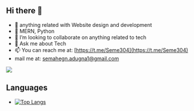 ## Hi there 👋
- 🔭 anything related with Website design and development
- 🌱 MERN, Python
- 👯 I’m looking to collaborate on anything related to tech
- 💬 Ask me about Tech
- 📫 You can reach me at: [https://t.me/Seme304](https://t.me/Seme304) 
- mail me at: semahegn.adugna1@gmail.com

![](https://komarev.com/ghpvc/?username=Seme30&color=blueviolet)

## Languages

- [![Top Langs](https://github-readme-stats.vercel.app/api/top-langs/?username=Seme30)](https://github.com/Seme30/github-readme-stats)

